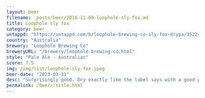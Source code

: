 ```yaml
---
layout: beer
filename: _posts/beer/2016-11-09-loophole-sly-fox.md
title: Loophole sly fox
category: beer
untappd: "https://untappd.com/b/loophole-brewing-co-sly-fox-drypa/3522445"
country: "Australia"
brewery: "Loophole Brewing Co"
breweryURL: "/brewery/loophole-brewing-co.html"
style: "Pale Ale - Australian"
score: 7.5
img: /img/list/loophole-sly-fox.jpeg
beer-date: "2023-03-31"
desc: "Surprisingly good. Dry exactly like the label says with a good punch of hops"
permalink: /beer/:title.html
---
```

